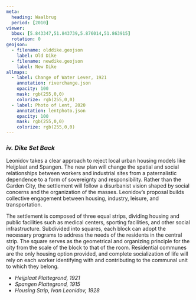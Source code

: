```yaml
---
meta:
  heading: Waalbrug
  period: [2010]
viewer:
  bbox: [5.843347,51.843739,5.876014,51.863915]
  rotation: 0
geojson:
  - filename: olddike.geojson
    label: Old Dike
  - filename: newdike.geojson
    label: New Dike
allmaps:
  - label: Change of Water Lever, 1921
    annotation: riverchange.json
    opacity: 100
    mask: rgb(255,0,0)
    colorize: rgb(255,0,0)
  - label: Photo of Lent, 2020
    annotation: lentphoto.json
    opacity: 100
    mask: rgb(255,0,0)
    colorize: rgb(255,0,0)
---
```


### _iv.    Dike Set Back_

Leonidov takes a clear approach to reject local urban housing models like Heijplaat and Spangen. The new plan will change the spatial and social relationships between workers and industrial sites from a paternalistic dependence to a form of sovereignty and responsibility. Rather than the Garden City, the settlement will follow a disurbanist vision shaped by social concerns and the organization of the masses. Leonidov’s proposal builds collective engagement between housing, industry, leisure, and transportation.

The settlement is composed of three equal strips, dividing housing and public facilities such as medical centers, sporting facilities, and other social infrastructure. Subdivided into squares, each block can adopt the necessary programs to address the needs of the residents in the central strip. The square serves as the geometrical and organizing principle for the city from the scale of the block to that of the room. Residential communes are the only housing option provided, and complete socialization of life will rely on each worker identifying with and contributing to the communal unit to which they belong.


- _Heijplaat Plattegrond, 1921_
- _Spangen Plattegrond, 1915_
- _Housing Strip, Ivan Leonidov, 1928_

